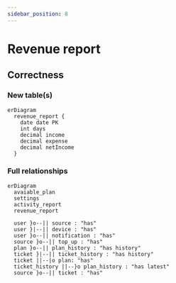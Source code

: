 ```yaml
---
sidebar_position: 8
---
```


# Revenue report

## Correctness

### New table(s)

```mermaid
erDiagram
  revenue_report {
    date date PK
    int days
    decimal income
    decimal expense
    decimal netIncome
  }
```

### Full relationships

```mermaid
erDiagram
  avaiable_plan
  settings
  activity_report
  revenue_report

  user }o--|| source : "has"
  user }|--|| device : "has"
  user }o--|| notification : "has"
  source }o--|| top_up : "has"
  plan }o--|| plan_history : "has history"
  ticket }|--|| ticket_history : "has history"
  ticket ||--|o plan: "has"
  ticket_history ||--}o plan_history : "has latest"
  source }o--|| ticket : "has"
```
